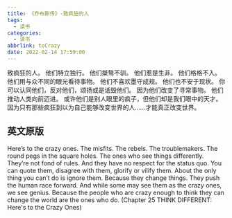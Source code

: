 ```yaml
---
title: 《乔布斯传》-致疯狂的人
tags:
  - 读书
categories:
  - 读书
abbrlink: toCrazy
date: 2022-02-14 17:59:00
---
```


致疯狂的人。
他们特立独行。
他们桀骜不驯。
他们惹是生非。
他们格格不入。
他们用与众不同的眼光看待事物。
他们不喜欢墨守成规。
他们也不安于现状。
你可以认同他们，反对他们，颂扬或是诋毁他们。
因为他们改变了寻常事物。
他们推动人类向前迈进。
或许他们是别人眼里的疯子，但他们却是我们眼中的天才。
因为只有那些疯狂到以为自己能够改变世界的人......才能真正改变世界。



## 英文原版

Here’s to the crazy ones. The misfits. The rebels. The troublemakers. The round pegs in the square holes. The ones who see things differently. They’re not fond of rules. And they have no respect for the status quo. You can quote them, disagree with them, glorify or vilify them. About the only thing you can’t do is ignore them. Because they change things. They push the human race forward. And while some may see them as the crazy ones, we see genius. Because the people who are crazy enough to think they can change the world are the ones who do.
(Chapter 25 THINK DIFFERENT: Here's to the Crazy Ones)
